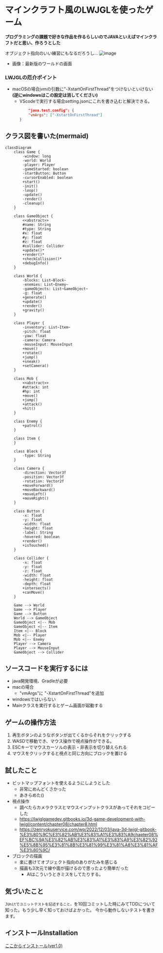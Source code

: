 # マインクラフト風のLWJGLを使ったゲーム
**プログラミングの課題で好きな作品を作るらしいのでJAVAといえばマインクラフトだと思い、作ろうとした**

 オブジェクト指向のいい練習にもなるだろうし...
![image](https://github.com/user-attachments/assets/a765a005-b2ce-494f-a9df-b033852ed348)
- 画像：最新版のワールドの画面

### LWJGLの厄介ポイント
- macOSの場合jvmの引数に"-XstartOnFirstThread"をつけないといけない **(逆にwindowsはこの設定は消してください)**
  - VScodeで実行する場合setting.jsonにこれを書き込むと解決できる。
    ```.vscode/setting.json
        "java.test.config": {
        "vmArgs": ["-XstartOnFirstThread"]
    }
    ```


## クラス図を書いた(mermaid)
```mermaid
classDiagram
    class Game {
        -window: long
        -world: World
        -player: Player
        -gameStarted: boolean
        -startButton: Button
        -cursorEnabled: boolean
        +start()
        -init()
        -loop()
        -update()
        -render()
        -cleanup()
    }

    class GameObject {
        <<abstract>>
        #name: String
        #type: String
        #x: float
        #y: float
        #z: float
        #collider: Collider
        +update()*
        +render()*
        +checkCollision()*
        +debugInfo()
    }

    class World {
        -blocks: List~Block~
        -enemies: List~Enemy~
        -gameObjects: List~GameObject~
        -g: float
        +generate()
        +update()
        +render()
        +gravity()
    }

    class Player {
        -inventory: List~Item~
        -pitch: float
        -yaw: float
        -camera: Camera
        -mouseInput: MouseInput
        +move()
        +rotate()
        +jump()
        +sneak()
        +setCamera()
    }

    class Mob {
        <<abstract>>
        #attack: int
        #hp: int
        +move()
        +jump()
        +attack()
        +hit()
    }

    class Enemy {
        +patrol()
    }

    class Item {
    }

    class Block {
        -type: String
    }

    class Camera {
        -direction: Vector3f
        -position: Vector3f
        -rotation: Vector2f
        +moveForward()
        +moveBackward()
        +moveLeft()
        +moveRight()
    }

    class Button {
        -x: float
        -y: float
        -width: float
        -height: float
        -label: String
        -hovered: boolean
        +render()
        +isTouched()
    }

    class Collider {
        -x: float
        -y: float
        -z: float
        -width: float
        -height: float
        -depth: float
        +intersects()
        +canMove()
    }

    Game --> World
    Game --> Player
    Game --> Button
    World --> GameObject
    GameObject <|-- Mob
    GameObject <|-- Item
    Item <|-- Block
    Mob <|-- Player
    Mob <|-- Enemy
    Player --> Camera
    Player --> MouseInput
    GameObject --> Collider
```
## ソースコードを実行するには
 - java開発環境、Gradleが必要
 - macの場合
     - "vmArgs"に "-XstartOnFirstThread"を追加
- windowsではいらない
- Mainクラスを実行するとゲーム画面が起動する

## ゲームの操作方法
1. 再生ボタンのようなボタンが出てくるからそれをクリックする
2. WASDで移動でき、マウス操作で視点操作ができる。
3.  ESCキーでマウスカーソルの表示・非表示を切り替えられる
4.  マウスをクリックすると視点と同じ方向にブロックを置ける

## 試したこと
- ビットマップフォントを使えるようにしようとした
    - 非常にめんどくさかった
    - あきらめた()
- 視点操作
    - 調べたらカメラクラスとマウスインプットクラスがあってそれをコピーした
    - https://lwjglgamedev.gitbooks.io/3d-game-development-with-lwjgl/content/chapter08/chapter8.html
    - https://zenryokuservice.com/wp/2022/12/03/java-3d-lwjgl-gitbook-%E3%80%9C%E3%82%AB%E3%83%A1%E3%83%A9chapter08%EF%BC%9A%E3%82%AB%E3%83%A1%E3%83%A9%E3%82%92%E5%8B%95%E3%81%8B%E3%81%99%E3%81%A8%E3%81%AF%E3%80%9C/
- ブロックの描画
  - 楽に書けてオブジェクト指向のありがたみを感じる
  - 描画も3次元で線や面が描けるので思ったより簡単だった
    - AIはこういうときミスをしてたりする。
## 気づいたこと
`JUnitでユニットテストを記述すること。`を10回コミットした時にみてTDDについて知った。もう少し早く知っておけばよかった。
今から動作しないテストを書きます。

## インストールInstallation
[ここからインストール(ver1.0)](https://github.com/p-nasimonan/Minicraft/releases/download/v1.0/minicraft-1.0.jar)
